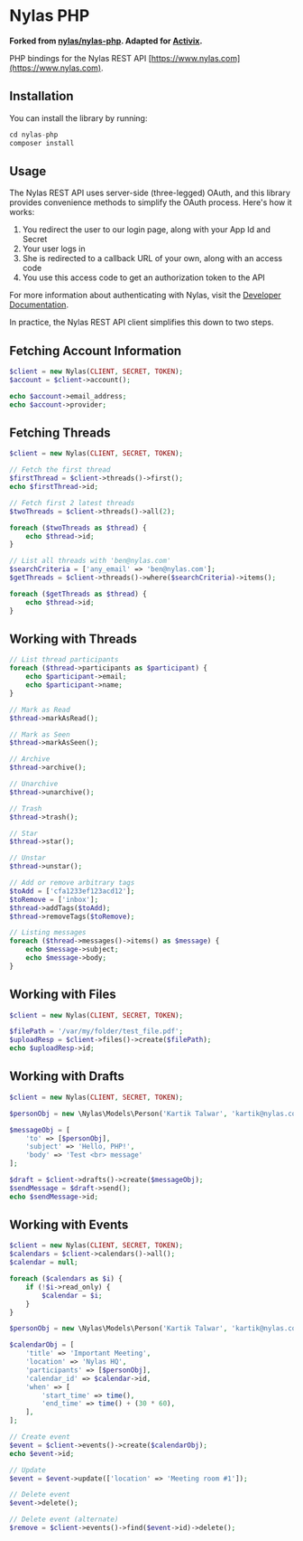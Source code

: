 # Nylas PHP

**Forked from [nylas/nylas-php](https://github.com/nylas/nylas-php). Adapted for [Activix](https://activix.ca).**

PHP bindings for the Nylas REST API [https://www.nylas.com](https://www.nylas.com).



## Installation

You can install the library by running:

```php
cd nylas-php
composer install
```



## Usage

The Nylas REST API uses server-side (three-legged) OAuth, and this library provides convenience methods to simplify the OAuth process. Here's how it works:

1. You redirect the user to our login page, along with your App Id and Secret
1. Your user logs in
1. She is redirected to a callback URL of your own, along with an access code
1. You use this access code to get an authorization token to the API

For more information about authenticating with Nylas, visit the [Developer Documentation](https://www.nylas.com/docs/gettingstarted-hosted#authenticating).

In practice, the Nylas REST API client simplifies this down to two steps.



## Fetching Account Information

```php
$client = new Nylas(CLIENT, SECRET, TOKEN);
$account = $client->account();

echo $account->email_address;
echo $account->provider;
```



## Fetching Threads

```php
$client = new Nylas(CLIENT, SECRET, TOKEN);

// Fetch the first thread
$firstThread = $client->threads()->first();
echo $firstThread->id;

// Fetch first 2 latest threads
$twoThreads = $client->threads()->all(2);

foreach ($twoThreads as $thread) {
    echo $thread->id;
}

// List all threads with 'ben@nylas.com'
$searchCriteria = ['any_email' => 'ben@nylas.com'];
$getThreads = $client->threads()->where($searchCriteria)->items();

foreach ($getThreads as $thread) {
    echo $thread->id;
}
```



## Working with Threads

```php
// List thread participants
foreach ($thread->participants as $participant) {
    echo $participant->email;
    echo $participant->name;
}

// Mark as Read
$thread->markAsRead();

// Mark as Seen
$thread->markAsSeen();

// Archive
$thread->archive();

// Unarchive
$thread->unarchive();

// Trash
$thread->trash();

// Star
$thread->star();

// Unstar
$thread->unstar();

// Add or remove arbitrary tags
$toAdd = ['cfa1233ef123acd12'];
$toRemove = ['inbox'];
$thread->addTags($toAdd);
$thread->removeTags($toRemove);

// Listing messages
foreach ($thread->messages()->items() as $message) {
    echo $message->subject;
    echo $message->body;
}
```



## Working with Files

```php
$client = new Nylas(CLIENT, SECRET, TOKEN);

$filePath = '/var/my/folder/test_file.pdf';
$uploadResp = $client->files()->create($filePath);
echo $uploadResp->id;
```



## Working with Drafts

```php
$client = new Nylas(CLIENT, SECRET, TOKEN);

$personObj = new \Nylas\Models\Person('Kartik Talwar', 'kartik@nylas.com');

$messageObj = [
    'to' => [$personObj],
    'subject' => 'Hello, PHP!',
    'body' => 'Test <br> message'
];

$draft = $client->drafts()->create($messageObj);
$sendMessage = $draft->send();
echo $sendMessage->id;
```



## Working with Events

```php
$client = new Nylas(CLIENT, SECRET, TOKEN);
$calendars = $client->calendars()->all();
$calendar = null;

foreach ($calendars as $i) {
    if (!$i->read_only) {
        $calendar = $i;
    }
}

$personObj = new \Nylas\Models\Person('Kartik Talwar', 'kartik@nylas.com');

$calendarObj = [
    'title' => 'Important Meeting',
    'location' => 'Nylas HQ',
    'participants' => [$personObj],
    'calendar_id' => $calendar->id,
    'when' => [
        'start_time' => time(),
        'end_time' => time() + (30 * 60),
    ],
];

// Create event
$event = $client->events()->create($calendarObj);
echo $event->id;

// Update
$event = $event->update(['location' => 'Meeting room #1']);

// Delete event
$event->delete();

// Delete event (alternate)
$remove = $client->events()->find($event->id)->delete();
```
